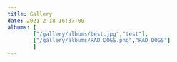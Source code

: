 ```yaml
---
title: Gallery
date: 2021-2-18 16:37:00
albums: [
        ["/gallery/albums/test.jpg","test"],
        ["/gallery/albums/RAD_DOGS.png","RAD DOGS"]
        ]
---
```

